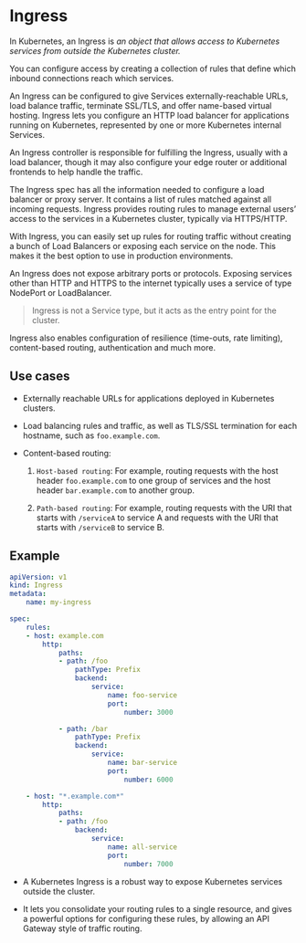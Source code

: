 # Ingress

In Kubernetes, an Ingress is _an object that allows access to Kubernetes services from outside the Kubernetes cluster._

You can configure access by creating a collection of rules that define which inbound connections reach which services.

An Ingress can be configured to give Services externally-reachable URLs, load balance traffic, terminate SSL/TLS, and offer name-based virtual hosting. Ingress lets you configure an HTTP load balancer for applications running on Kubernetes, represented by one or more Kubernetes internal Services.

An Ingress controller is responsible for fulfilling the Ingress, usually with a load balancer, though it may also configure your edge router or additional frontends to help handle the traffic.

The Ingress spec has all the information needed to configure a load balancer or proxy server. It contains a list of rules matched against all incoming requests. Ingress provides routing rules to manage external users’ access to the services in a Kubernetes cluster, typically via HTTPS/HTTP.

With Ingress, you can easily set up rules for routing traffic without creating a bunch of Load Balancers or exposing each service on the node. This makes it the best option to use in production environments.

An Ingress does not expose arbitrary ports or protocols. Exposing services other than HTTP and HTTPS to the internet typically uses a service of type NodePort or LoadBalancer.

> Ingress is not a Service type, but it acts as the entry point for the cluster.

Ingress also enables configuration of resilience (time-outs, rate limiting), content-based routing, authentication and much more.

## Use cases

* Externally reachable URLs for applications deployed in Kubernetes clusters.

* Load balancing rules and traffic, as well as TLS/SSL termination for each hostname, such as `foo.example.com`.

* Content-based routing:

    1. `Host-based routing`: For example, routing requests with the host header `foo.example.com` to one group of services and the host header `bar.example.com` to another group.

    2. `Path-based routing`: For example, routing requests with the URI that starts with `/serviceA` to service A and requests with the URI that starts with `/serviceB` to service B.

## Example

```yaml
apiVersion: v1
kind: Ingress
metadata:
    name: my-ingress

spec:
    rules:
    - host: example.com
        http:
            paths:
            - path: /foo
                pathType: Prefix
                backend:
                    service:
                        name: foo-service
                        port:
                            number: 3000

            - path: /bar
                pathType: Prefix
                backend:
                    service:
                        name: bar-service
                        port:
                            number: 6000

    - host: "*.example.com*"
        http:
            paths:
            - path: /foo
                backend:
                    service:
                        name: all-service
                        port:
                            number: 7000
```

* A Kubernetes Ingress is a robust way to expose Kubernetes services outside the cluster.

* It lets you consolidate your routing rules to a single resource, and gives a powerful options for configuring these rules, by allowing an API Gateway style of traffic routing.
